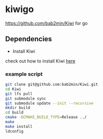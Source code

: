 # kiwigo

https://github.com/bab2min/Kiwi for go

## Dependencies

- Install Kiwi

check out how to install Kiwi [here](https://github.com/bab2min/Kiwi#%EC%84%A4%EC%B9%98)

### example script

```bash
git clone git@github.com:bab2min/Kiwi.git
cd Kiwi
git lfs pull
git submodule sync
git submodule update --init --recursive
mkdir build
cd build
cmake -DCMAKE_BUILD_TYPE=Release ../
make
make install
ldconfig
```
